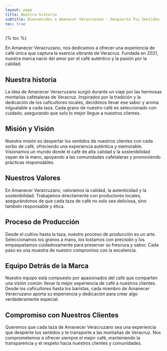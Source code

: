 ```yaml
---
layout: page
title: Nuestra historia
subtitle: Bienvenidos a Amanecer Veracruzano - Despierta Tus Sentidos
toc: true
---
```


{% toc %}

En Amanecer Veracruzano, nos dedicamos a ofrecer una experiencia de café única que captura la esencia vibrante de Veracruz. Fundada en 2021, nuestra marca nació del amor por el café auténtico y la pasión por la calidad.

## Nuestra historia

La idea de Amanecer Veracruzano surgió durante un viaje por las hermosas montañas cafetaleras de Veracruz. Inspirados por la tradición y la dedicación de los caficultores locales, decidimos llevar ese sabor y aroma inigualable a cada taza. Cada grano de nuestro café es seleccionado con cuidado, asegurando que solo lo mejor llegue a nuestros clientes.


## Misión y Visión

Nuestra misión es despertar los sentidos de nuestros clientes con cada sorbo de café, ofreciendo una experiencia auténtica y memorable. Visionamos un mundo donde el café de alta calidad y la sostenibilidad vayan de la mano, apoyando a las comunidades cafetaleras y promoviendo prácticas responsables.

## Nuestros Valores

En Amanecer Veracruzano, valoramos la calidad, la autenticidad y la sostenibilidad. Trabajamos directamente con productores locales, asegurándonos de que cada taza de café no solo sea deliciosa, sino también responsable y ética.

## Proceso de Producción

Desde el cultivo hasta la taza, nuestro proceso de producción es un arte. Seleccionamos los granos a mano, los tostamos con precisión y los empaquetamos cuidadosamente para preservar su frescura y sabor. Cada paso es una muestra de nuestro compromiso con la excelencia.

## Equipo Detrás de la Marca

Nuestro equipo está compuesto por apasionados del café que comparten una visión común: llevar la mejor experiencia de café a nuestros clientes. Desde los caficultores hasta los baristas, cada miembro de Amanecer Veracruzano aporta su experiencia y dedicación para crear algo verdaderamente especial.

## Compromiso con Nuestros Clientes

Queremos que cada taza de Amanecer Veracruzano sea una experiencia que despierte tus sentidos y te transporte a las montañas de Veracruz. Nos comprometemos a ofrecer siempre el mejor café, manteniendo la transparencia y el respeto hacia nuestros clientes y comunidades.
